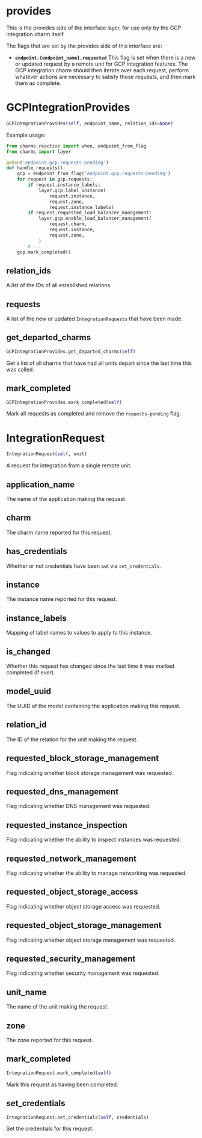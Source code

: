 <h1 id="provides">provides</h1>


This is the provides side of the interface layer, for use only by the GCP
integration charm itself.

The flags that are set by the provides side of this interface are:

* **`endpoint.{endpoint_name}.requested`** This flag is set when there is
  a new or updated request by a remote unit for GCP integration features.
  The GCP integration charm should then iterate over each request, perform
  whatever actions are necessary to satisfy those requests, and then mark
  them as complete.

<h1 id="provides.GCPIntegrationProvides">GCPIntegrationProvides</h1>

```python
GCPIntegrationProvides(self, endpoint_name, relation_ids=None)
```

Example usage:

```python
from charms.reactive import when, endpoint_from_flag
from charms import layer

@when('endpoint.gcp.requests-pending')
def handle_requests():
    gcp = endpoint_from_flag('endpoint.gcp.requests-pending')
    for request in gcp.requests:
        if request.instance_labels:
            layer.gcp.label_instance(
                request.instance,
                request.zone,
                request.instance_labels)
        if request.requested_load_balancer_management:
            layer.gcp.enable_load_balancer_management(
                request.charm,
                request.instance,
                request.zone,
            )
        # ...
    gcp.mark_completed()
```

<h2 id="provides.GCPIntegrationProvides.relation_ids">relation_ids</h2>


A list of the IDs of all established relations.

<h2 id="provides.GCPIntegrationProvides.requests">requests</h2>


A list of the new or updated `IntegrationRequests` that
have been made.

<h2 id="provides.GCPIntegrationProvides.get_departed_charms">get_departed_charms</h2>

```python
GCPIntegrationProvides.get_departed_charms(self)
```

Get a list of all charms that have had all units depart since the
last time this was called.

<h2 id="provides.GCPIntegrationProvides.mark_completed">mark_completed</h2>

```python
GCPIntegrationProvides.mark_completed(self)
```

Mark all requests as completed and remove the `requests-pending` flag.

<h1 id="provides.IntegrationRequest">IntegrationRequest</h1>

```python
IntegrationRequest(self, unit)
```

A request for integration from a single remote unit.

<h2 id="provides.IntegrationRequest.application_name">application_name</h2>


The name of the application making the request.

<h2 id="provides.IntegrationRequest.charm">charm</h2>


The charm name reported for this request.

<h2 id="provides.IntegrationRequest.has_credentials">has_credentials</h2>


Whether or not credentials have been set via `set_credentials`.

<h2 id="provides.IntegrationRequest.instance">instance</h2>


The instance name reported for this request.

<h2 id="provides.IntegrationRequest.instance_labels">instance_labels</h2>


Mapping of label names to values to apply to this instance.

<h2 id="provides.IntegrationRequest.is_changed">is_changed</h2>


Whether this request has changed since the last time it was
marked completed (if ever).

<h2 id="provides.IntegrationRequest.model_uuid">model_uuid</h2>


The UUID of the model containing the application making this request.

<h2 id="provides.IntegrationRequest.relation_id">relation_id</h2>


The ID of the relation for the unit making the request.

<h2 id="provides.IntegrationRequest.requested_block_storage_management">requested_block_storage_management</h2>


Flag indicating whether block storage management was requested.

<h2 id="provides.IntegrationRequest.requested_dns_management">requested_dns_management</h2>


Flag indicating whether DNS management was requested.

<h2 id="provides.IntegrationRequest.requested_instance_inspection">requested_instance_inspection</h2>


Flag indicating whether the ability to inspect instances was requested.

<h2 id="provides.IntegrationRequest.requested_network_management">requested_network_management</h2>


Flag indicating whether the ability to manage networking was requested.

<h2 id="provides.IntegrationRequest.requested_object_storage_access">requested_object_storage_access</h2>


Flag indicating whether object storage access was requested.

<h2 id="provides.IntegrationRequest.requested_object_storage_management">requested_object_storage_management</h2>


Flag indicating whether object storage management was requested.

<h2 id="provides.IntegrationRequest.requested_security_management">requested_security_management</h2>


Flag indicating whether security management was requested.

<h2 id="provides.IntegrationRequest.unit_name">unit_name</h2>


The name of the unit making the request.

<h2 id="provides.IntegrationRequest.zone">zone</h2>


The zone reported for this request.

<h2 id="provides.IntegrationRequest.mark_completed">mark_completed</h2>

```python
IntegrationRequest.mark_completed(self)
```

Mark this request as having been completed.

<h2 id="provides.IntegrationRequest.set_credentials">set_credentials</h2>

```python
IntegrationRequest.set_credentials(self, credentials)
```

Set the credentials for this request.

